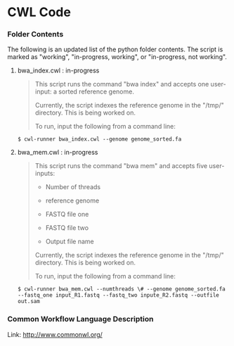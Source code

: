 CWL Code
=============

### Folder Contents ###

The following is an updated list of the python folder contents. The script is marked as "working", "in-progress, working", or "in-progress, not working".

1. bwa_index.cwl : in-progress

    > This script runs the command "bwa index" and accepts one user-input: a sorted reference genome. 
    > 
    > Currently, the script indexes the reference genome in the "/tmp/" directory. This is being worked on.
    >
    > To run, input the following from a command line:

    ~~~
    $ cwl-runner bwa_index.cwl --genome genome_sorted.fa
    ~~~

2. bwa_mem.cwl : in-progress

    > This script runs the command "bwa mem" and accepts five user-inputs:
    >
    >    * Number of threads
    >
    >    * reference genome
    >
    >    * FASTQ file one
    >
    >    * FASTQ file two
    >
    >    * Output file name
    > 
    > Currently, the script indexes the reference genome in the "/tmp/" directory. This is being worked on.
    >
    > To run, input the following from a command line:

    ~~~
    $ cwl-runner bwa_mem.cwl --numthreads \# --genome genome_sorted.fa --fastq_one input_R1.fastq --fastq_two inpute_R2.fastq --outfile out.sam
    ~~~

### Common Workflow Language Description ###

Link: http://www.commonwl.org/
